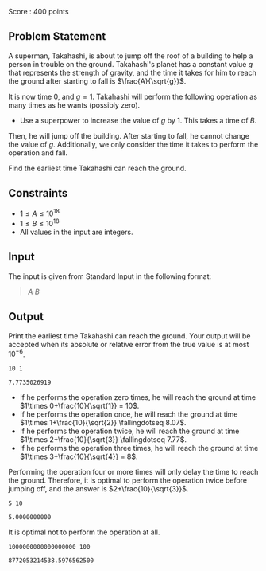 Score : $400$ points

## Problem Statement

A superman, Takahashi, is about to jump off the roof of a building to help a person in trouble on the ground.
Takahashi's planet has a constant value $g$ that represents the strength of gravity, and the time it takes for him to reach the ground after starting to fall is $\frac{A}{\sqrt{g}}$.

It is now time $0$, and $g = 1$.
Takahashi will perform the following operation as many times as he wants (possibly zero).

- Use a superpower to increase the value of $g$ by $1$. This takes a time of $B$.

Then, he will jump off the building. After starting to fall, he cannot change the value of $g$. Additionally, we only consider the time it takes to perform the operation and fall.

Find the earliest time Takahashi can reach the ground.

## Constraints

- $1 \leq A \leq 10^{18}$
- $1 \leq B \leq 10^{18}$
- All values in the input are integers.

## Input

The input is given from Standard Input in the following format:

> $A$ $B$

## Output

Print the earliest time Takahashi can reach the ground.
Your output will be accepted when its absolute or relative error from the true value is at most $10^{-6}$.

```input1
10 1
```

```output1
7.7735026919
```

- If he performs the operation zero times, he will reach the ground at time $1\times 0+\frac{10}{\sqrt{1}} = 10$.
- If he performs the operation once, he will reach the ground at time $1\times 1+\frac{10}{\sqrt{2}} \fallingdotseq 8.07$.
- If he performs the operation twice, he will reach the ground at time $1\times 2+\frac{10}{\sqrt{3}} \fallingdotseq 7.77$.
- If he performs the operation three times, he will reach the ground at time $1\times 3+\frac{10}{\sqrt{4}} = 8$.

Performing the operation four or more times will only delay the time to reach the ground.
Therefore, it is optimal to perform the operation twice before jumping off, and the answer is $2+\frac{10}{\sqrt{3}}$.

```input2
5 10
```

```output2
5.0000000000
```

It is optimal not to perform the operation at all.

```input3
1000000000000000000 100
```

```output3
8772053214538.5976562500
```